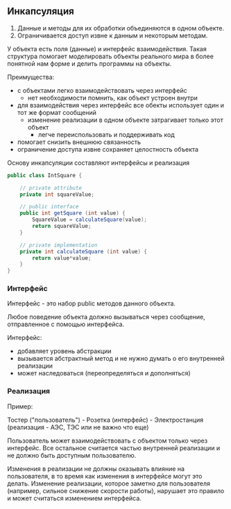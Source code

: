 ## Инкапсуляция

1. Данные и методы для их обработки объединяются в одном объекте.
2. Ограничивается доступ извне к данным и некоторым методам.

У объекта есть поля (данные) и интерфейс взаимодействия. Такая структура помогает моделировать объекты реального мира в более понятной нам форме и делить программы на объекты.

Преимущества:
- с объектами легко взаимодействовать через интерфейс
    - нет необходимости помнить, как объект устроен внутри
- для взаимодействия через интерфейс все обекты использует один и тот же формат сообщений
    - изменение реализации в одном объекте затрагивает только этот объект
        - легче переиспользовать и поддерживать код
- помогает снизить внешнюю связанность
- ограничение доступа извне сохраняет целостность объекта

Основу инкапсуляции составляют интерфейсы и реализация

```java
public class IntSquare {

    // private attribute
    private int squareValue;

    // public interface
    public int getSquare (int value) {
        SquareValue = calculateSquare(value);
        return squareValue;
    }

    // private implementation
    private int calculateSquare (int value) {
        return value*value;
    }
}
```


### Интерфейс

Интерфейс - это набор public методов данного объекта.

Любое поведение объекта должно вызываться через сообщение, отправленное с помощью интерфейса.

Интерфейс:
- добавляет уровень абстракции
- вызывается абстрактный метод и не нужно думать о его внутренней реализации
- может наследоваться (переопределяться и дополняться)


### Реализация

Пример:

Тостер ("пользователь") - Розетка (интерфейс) - Электростанция (реализация - АЭС, ТЭС или не важно что еще)

Пользователь может взаимодействовать с объектом только через интерфейс. Все остальное считается частью внутренней реализации и не должно быть доступным пользователю.

Изменения в реализации не должны оказывать влияние на пользователя, в то время как изменения в интерфейсе могут это делать. Изменение реализации, которое заметно для пользователя (например, сильное снижение скорости работы), нарушает это правило и может считаться изменением интерфейса.

